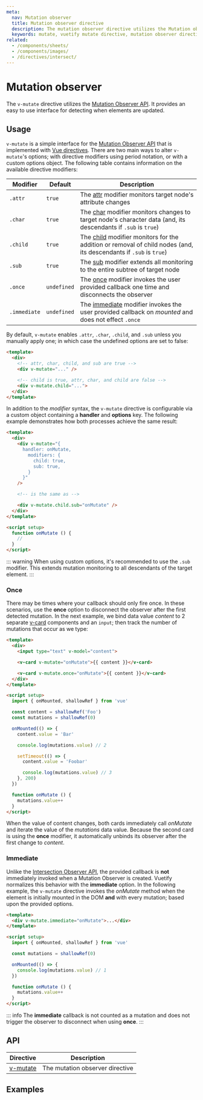 ```yaml
---
meta:
  nav: Mutation observer
  title: Mutation observer directive
  description: The mutation observer directive utilizes the Mutation observer API. It allows you to invoke a callback when targeted elements are updated.
  keywords: mutate, vuetify mutate directive, mutation observer directive, mutation observer
related:
  - /components/sheets/
  - /components/images/
  - /directives/intersect/
---
```


# Mutation observer

The `v-mutate` directive utilizes the [Mutation Observer API](https://developer.mozilla.org/en-US/docs/Web/API/MutationObserver). It provides an easy to use interface for detecting when elements are updated.

<PageFeatures />

<PromotedEntry />

## Usage

`v-mutate` is a simple interface for the [Mutation Observer API](https://developer.mozilla.org/en-US/docs/Web/API/MutationObserver) that is implemented with [Vue directives](https://v3.vuejs.org/api/directives.html). There are two main ways to alter `v-mutate`'s options; with directive modifiers using period notation, or with a custom options object. The following table contains information on the available directive modifiers:

| Modifier     | Default      | Description |
| ------------ | -----------  | ----------- |
| `.attr`      | `true`       | The [attr](https://developer.mozilla.org/en-US/docs/Web/API/MutationObserverInit/attributes) modifier monitors target node's attribute changes                                                       |
| `.char`      | `true`       | The [char](https://developer.mozilla.org/en-US/docs/Web/API/MutationObserverInit/characterData) modifier monitors changes to target node's character data (and, its descendants if `.sub` is `true`)       |
| `.child`     | `true`       | The [child](https://developer.mozilla.org/en-US/docs/Web/API/MutationObserverInit/childList) modifier monitors for the addition or removal of child nodes (and, its descendants if `.sub` is `true`) |
| `.sub`       | `true`       | The [sub](https://developer.mozilla.org/en-US/docs/Web/API/MutationObserverInit/subtree) modifier extends all monitoring to the entire subtree of target node                                        |
| `.once`      | `undefined`  | The [once](#once) modifier invokes the user provided callback one time and disconnects the observer                                                                                                  |
| `.immediate` | `undefined`  | The [immediate](#immediate) modifier invokes the user provided callback on _mounted_ and does not effect `.once`                                                                                     |

By default, `v-mutate` enables `.attr`, `.char`, `.child`, and `.sub` unless you manually apply one; in which case the undefined options are set to false:

```html { resource="Component.vue" }
<template>
  <div>
    <!-- attr, char, child, and sub are true -->
    <div v-mutate="..." />

    <!-- child is true, attr, char, and child are false -->
    <div v-mutate.child="...">
  </div>
</template>
```

In addition to the _modifier_ syntax, the `v-mutate` directive is configurable via a custom object containing a **handler** and **options** key. The following example demonstrates how both processes achieve the same result:

```html { resource="Component.vue" }
<template>
  <div>
    <div v-mutate="{
      handler: onMutate,
        modifiers: {
          child: true,
          sub: true,
        }
      }"
    />

    <!-- is the same as -->

    <div v-mutate.child.sub="onMutate" />
  </div>
</template>

<script setup>
  function onMutate () {
    //
  }
</script>
```

::: warning
  When using custom options, it's recommended to use the `.sub` modifier. This extends mutation monitoring to all descendants of the target element.
:::

### Once

There may be times where your callback should only fire once. In these scenarios, use the **once** option to disconnect the observer after the first detected mutation. In the next example, we bind data value _content_ to 2 separate [v-card](/components/cards/) components and an `input`; then track the number of mutations that occur as we type:

```html { resource="Component.vue" }
<template>
  <div>
    <input type="text" v-model="content">

    <v-card v-mutate="onMutate">{{ content }}</v-card>

    <v-card v-mutate.once="onMutate">{{ content }}</v-card>
  </div>
</template>

<script setup>
  import { onMounted, shallowRef } from 'vue'

  const content = shallowRef('Foo')
  const mutations = shallowRef(0)

  onMounted(() => {
    content.value = 'Bar'

    console.log(mutations.value) // 2

    setTimeout(() => {
      content.value = 'Foobar'

      console.log(mutations.value) // 3
    }, 200)
  })

  function onMutate () {
    mutations.value++
  }
</script>
```

When the value of content changes, both cards immediately call _onMutate_ and iterate the value of the _mutations_ data value. Because the second card is using the **once** modifier, it automatically unbinds its observer after the first change to _content_.

### Immediate

Unlike the [Intersection Observer API](https://developer.mozilla.org/en-US/docs/Web/API/IntersectionObserver), the provided callback is **not** immediately invoked when a Mutation Observer is created. Vuetify normalizes this behavior with the **immediate** option. In the following example, the `v-mutate` directive invokes the _onMutate_ method when the element is initially mounted in the DOM **and** with every mutation; based upon the provided options.

```html { resource="Component.vue" }
<template>
  <div v-mutate.immediate="onMutate">...</div>
</template>

<script setup>
  import { onMounted, shallowRef } from 'vue'

  const mutations = shallowRef(0)

  onMounted(() => {
    console.log(mutations.value) // 1
  })

  function onMutate () {
    mutations.value++
  }
</script>
```

::: info
  The **immediate** callback is not counted as a mutation and does not trigger the observer to disconnect when using **once**.
:::

## API

| Directive                            | Description                     |
|--------------------------------------|---------------------------------|
| [v-mutate](/api/v-mutate-directive/) | The mutation observer directive |

<ApiInline hide-links />

## Examples

<ExamplesExample file="v-mutate/usage" />

<ExamplesExample file="v-mutate/option-modifiers" />
